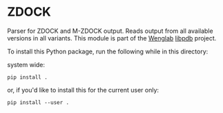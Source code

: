 ZDOCK
=====

Parser for ZDOCK and M-ZDOCK output. Reads output from all available versions in all variants. This module is part of the [Wenglab](https://zlab.umassmed.edu) [libpdb](https://github.com/weng-lab/libpdb.git) project.

To install this Python package, run the following while in this directory:


system wide:

```
pip install .
```

or, if you'd like to install this for the current user only:

```
pip install --user .
```

